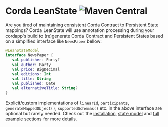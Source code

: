 # Corda LeanState ![Maven Central](https://img.shields.io/maven-central/v/com.github.manosbatsis.corda.leanstate/leanstate-contracts.svg)

Are you tired of maintaining consistent Corda Contract to Persistent State mappings?
Corda LeanState will use annotation processing during your cordapp's build 
to (re)generate Corda Contract and Persistent States based on a simplified 
interface like `NewsPaper` bellow:

```kotlin
@LeanStateModel
interface NewsPaper {
   val publisher: Party?
   val author: Party
   val price: BigDecimal
   val editions: Int
   val title: String
   val published: Date
   val alternativeTitle: String?
}
```

Explicit/custom implementations of `linearId`, `participants`, 
`generateMappedObject()`, `supportedSchemas()` etc. in the above 
interface are optional but rarely needed. Check out the [installation](https://manosbatsis.github.io/corda-leanstate/installation), 
[state model](https://manosbatsis.github.io/corda-leanstate/state-model) and [full example](https://manosbatsis.github.io/corda-leanstate/full-example) sections 
for more details.
